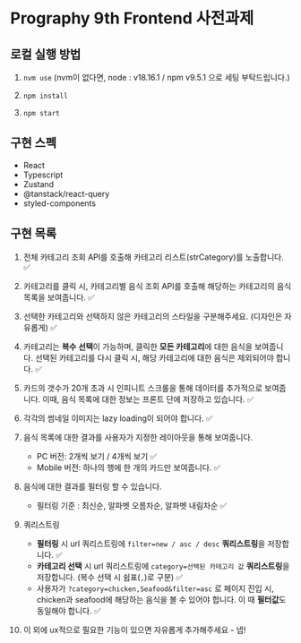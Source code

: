 # Prography 9th Frontend 사전과제

## 로컬 실행 방법

1. `nvm use` (nvm이 없다면, node : v18.16.1 / npm v9.5.1 으로 세팅 부탁드립니다.)

2. `npm install`

3. `npm start`

## 구현 스펙

- React
- Typescript
- Zustand
- @tanstack/react-query
- styled-components

## 구현 목록

1. 전체 카테고리 조회 API를 호출해 카테고리 리스트(strCategory)를 노출합니다. ✅

2. 카테고리를 클릭 시, 카테고리별 음식 조회 API를 호출해 해당하는 카테고리의 음식 목록을 보여줍니다. ✅

3. 선택한 카테고리와 선택하지 않은 카테고리의 스타일을 구분해주세요. (디자인은 자유롭게) ✅

4. 카테고리는 **복수** **선택**이 가능하며, 클릭한 **모든 카테고리**에 대한 음식을 보여줍니다. 선택된 카테고리를 다시 클릭 시, 해당 카테고리에 대한 음식은 제외되어야 합니다. ✅

5. 카드의 갯수가 20개 초과 시 인피니트 스크롤을 통해 데이터를 추가적으로 보여줍니다. 이때, 음식 목록에 대한 정보는 프론트 단에 저장하고 있습니다. ✅

6. 각각의 썸네일 이미지는 lazy loading이 되어야 합니다. ✅

7. 음식 목록에 대한 결과를 사용자가 지정한 레이아웃을 통해 보여줍니다.

   - PC 버전: 2개씩 보기 / 4개씩 보기 ✅
   - Mobile 버전: 하나의 행에 한 개의 카드만 보여줍니다. ✅

8. 음식에 대한 결과를 필터링 할 수 있습니다.

   - 필터링 기준 : 최신순, 알파벳 오름차순, 알파벳 내림차순 ✅

9. 쿼리스트링

   - **필터링** 시 url 쿼리스트링에 `filter=new / asc / desc` **쿼리스트링**을 저장합니다. ✅
   - **카테고리 선택** 시 url 쿼리스트링에 `category=선택된 카테고리 값` **쿼리스트링**을 저장합니다. (복수 선택 시 쉼표(`,`)로 구분) ✅
   - 사용자가 `?category=chicken,Seafood&filter=asc` 로 페이지 진입 시, chicken과 seafood에 해당하는 음식을 볼 수 있어야 합니다. 이 때 **필터값**도 동일해야 합니다. ✅

10. 이 외에 ux적으로 필요한 기능이 있으면 자유롭게 추가해주세요 - 넵!
